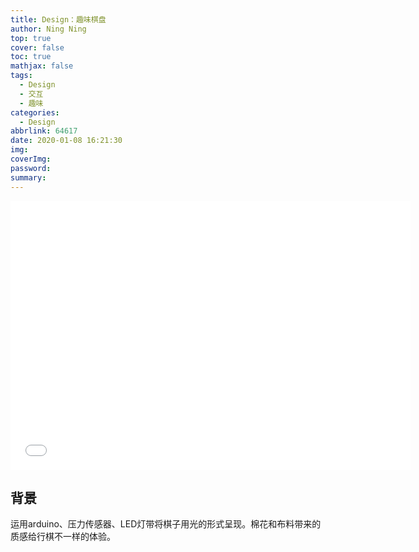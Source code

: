 ```yaml
---
title: Design：趣味棋盘
author: Ning Ning
top: true
cover: false
toc: true
mathjax: false
tags:
  - Design
  - 交互
  - 趣味
categories:
  - Design
abbrlink: 64617
date: 2020-01-08 16:21:30
img:
coverImg:
password:
summary:
---
```


<iframe src="//player.bilibili.com/player.html?bvid=BV1yt4y1X7YY&page=1" frameborder="0" width="640" height="430" allowfullscreen></iframe>


## 背景

运用arduino、压力传感器、LED灯带将棋子用光的形式呈现。棉花和布料带来的质感给行棋不一样的体验。


